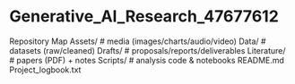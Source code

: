 # Generative_AI_Research_47677612

Repository Map
Assets/      # media (images/charts/audio/video)
Data/        # datasets (raw/cleaned)
Drafts/      # proposals/reports/deliverables
Literature/  # papers (PDF) + notes
Scripts/     # analysis code & notebooks
README.md
Project_logbook.txt
